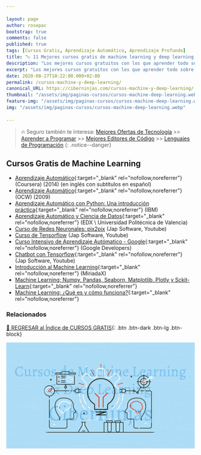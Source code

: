 ```yaml
---

layout: page
author: rosepac
bootstrap: true
comments: false
published: true
tags: [Cursos Gratis, Aprendizaje Automático, Aprendizaje Profundo]
title: "▷ 11 Mejores cursos gratis de machine learning y deep learning en español"
description: "Los mejores cursos gratuitos con los que aprender todo sobre el aprendizaje automático y aprendizaje automático, desde cero hasta nivel experto"
excerpt: "Los mejores cursos gratuitos con los que aprender todo sobre el aprendizaje automático y aprendizaje automático, desde cero hasta nivel experto"
date: 2020-08-27T10:22:00.000+02:00
permalink: /cursos-machine-y-deep-learning/
canonical_URL: https://ciberninjas.com/cursos-machine-y-deep-learning/
thumbnail: "/assets/img/paginas-cursos/cursos-machine-deep-learning.webp"
feature-img: "/assets/img/paginas-cursos/cursos-machine-deep-learning.webp"
img: "/assets/img/paginas-cursos/cursos-machine-deep-learning.webp"

---
```


> 🔥 Seguro también te interesa: [Mejores Ofertas de Tecnología](https://www.amazon.es/shop/cibercursos) >> [Aprender a Programar](/programar/) >> [Mejores Editores de Código](/mejores-editores-texto/) >> [Lenguajes de Programación](/15-mejores-lenguajes-programacion/)
{: .notice--danger}

## Cursos Gratis de Machine Learning

- [Aprendizaje Automático](https://www.coursera.org/learn/machine-learning){:target="_blank" rel="nofollow,noreferrer"} (Coursera) (2014) (en inglés con subtítulos en español)
- [Aprendizaje Automático](http://ocw.uc3m.es/ingenieria-informatica/aprendizaje-automatico){:target="_blank" rel="nofollow,noreferrer"} (OCW) (2009)
- [Aprendizaje Automático con Python: Una introducción práctica](https://www.edx.org/es/course/machine-learning-aprendizaje-automatico-con-python){:target="_blank" rel="nofollow,noreferrer"} (IBM)
- [Aprendizaje Automático y Ciencia de Datos](https://www.edx.org/course/aprendizaje-automatico-y-ciencia-de-datos){:target="_blank" rel="nofollow,noreferrer"} (EDX \ Universidad Politécnica de Valencia)
- [Curso de Redes Neuronales: pix2pix](/redes-neuronales-pix2pix-con-jap-software/) (Jap Software, Youtube)
- [Curso de Tensorflow](/tensorflow-con-jap-software/) (Jap Software, Youtube)
- [Curso Intensivo de Aprendizaje Autómatico - Google](https://developers.google.com/machine-learning/crash-course){:target="_blank" rel="nofollow,noreferrer"} (Google Developers)
- [Chatbot con Tensorflow](/chatbot-tensorflow-con-jap-software/){:target="_blank" rel="nofollow,noreferrer"} (Jap Software, Youtube)
- [Introducción al Machine Learning](https://miriadax.net/web/introduccion-al-machine-learning-8-edicion-/inicio){:target="_blank" rel="nofollow,noreferrer"} (MiriadaX)
- [Machine Learning: Numpy, Pandas, Seaborn, Matplotlib, Plotly y Sckit-Learn](https://click.linksynergy.com/deeplink?id=W9Gem8jDoic&mid=39197&murl=https%3A%2F%2Fwww.udemy.com%2Fcourse%2Fcurso-machine-learning%2F){:target="_blank" rel="nofollow,noreferrer"}
- [Machine Learning: ¿Qué es y cómo funciona?](https://www.unimooc.com/cursos/machine-learning){:target="_blank" rel="nofollow,noreferrer"}

### **Relacionados** <!-- omit in toc -->

[🏡 REGRESAR al Índice de CURSOS GRATIS](https://ciberninjas.com/cursos-tecnologia/){: .btn .btn-dark .btn-lg .btn-block}

![](/assets/img/paginas-cursos/cursos-machine-deep-learning.webp)